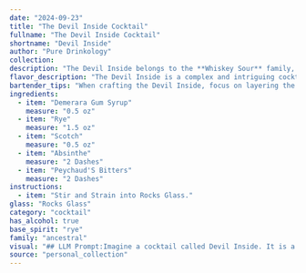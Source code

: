 ```yaml
---
date: "2024-09-23"
title: "The Devil Inside Cocktail"
fullname: "The Devil Inside Cocktail"
shortname: "Devil Inside"
author: "Pure Drinkology"
collection:
description: "The Devil Inside belongs to the **Whiskey Sour** family, a classic cocktail style that blends whiskey with citrus and sweetener.  This particular iteration, with its rye and scotch base, hints at a **New York** origin, likely born in the early 20th century. "
flavor_description: "The Devil Inside is a complex and intriguing cocktail with a smoky, spicy character. The Demerara Gum Syrup lends a touch of sweetness, while the Rye and Scotch provide a robust base with notes of caramel and oak. Absinthe adds a herbal, almost medicinal quality, and Peychaud's Bitters contribute a hint of bitter orange and clove. Overall, it's a bold and balanced drink with a lingering warmth. "
bartender_tips: "When crafting the Devil Inside, focus on layering the flavors. Start with a well-chilled coupe glass.  Use a bar spoon to carefully layer the Demerara syrup, followed by rye, Scotch, and a final splash of Absinthe. Finish with a dash of Peychaud's Bitters for a complex, aromatic finish.  Remember, a light hand with the Absinthe is key. "
ingredients:
  - item: "Demerara Gum Syrup"
    measure: "0.5 oz"
  - item: "Rye"
    measure: "1.5 oz"
  - item: "Scotch"
    measure: "0.5 oz"
  - item: "Absinthe"
    measure: "2 Dashes"
  - item: "Peychaud'S Bitters"
    measure: "2 Dashes"
instructions:
  - item: "Stir and Strain into Rocks Glass."
glass: "Rocks Glass"
category: "cocktail"
has_alcohol: true
base_spirit: "rye"
family: "ancestral"
visual: "## LLM Prompt:Imagine a cocktail called Devil Inside. It is a complex blend of **Demerara Gum Syrup, Rye, Scotch, Absinthe, and Peychaud's Bitters.** **Describe its appearance in detail, focusing on:*** **Color:** Is it deep and dark, or lighter and amber?  Does it have any hints of green from the absinthe?* **Texture:** Is it smooth and silky, or does it have a subtle oily sheen from the absinthe? * **Glassware:**  What type of glass does it best suit? A rocks glass? A coupe? * **Garnish:** What kind of garnish would complement the flavors and add visual appeal?  Think about traditional cocktail garnishes or something more unique.**Consider the overall mood the cocktail evokes.  Is it sophisticated and elegant, or dark and mysterious?  Let the description reflect the Devil Inside theme.** "
source: "personal_collection"
---
```


